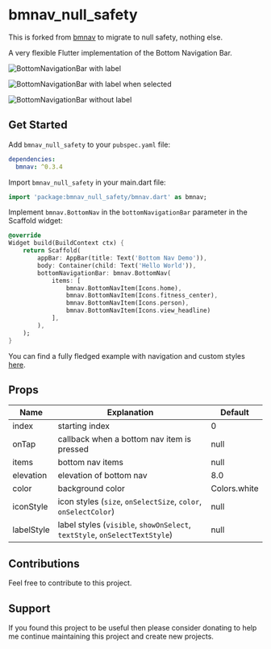 # bmnav_null_safety

This is forked from [bmnav](https://github.com/edwnjos/bmnav) to migrate to null safety, nothing else.

A very flexible Flutter implementation of the Bottom Navigation Bar.

![BottomNavigationBar with label](https://raw.githubusercontent.com/edwnjos/bmnav/master/screenshots/with-label.gif)

![BottomNavigationBar with label when selected](https://raw.githubusercontent.com/edwnjos/bmnav/master/screenshots/with-select-label.gif)

![BottomNavigationBar without label](https://raw.githubusercontent.com/edwnjos/bmnav/master/screenshots/without-label.gif)

## Get Started

Add `bmnav_null_safety` to your `pubspec.yaml` file:

```yaml
dependencies:
  bmnav: ^0.3.4
```

Import `bmnav_null_safety` in your main.dart file:

```dart
import 'package:bmnav_null_safety/bmnav.dart' as bmnav;
```

Implement `bmnav.BottomNav` in the `bottomNavigationBar` parameter in the Scaffold widget:

```dart
@override
Widget build(BuildContext ctx) {
	return Scaffold(
		appBar: AppBar(title: Text('Bottom Nav Demo')),
		body: Container(child: Text('Hello World')),
		bottomNavigationBar: bmnav.BottomNav(
			items: [
				bmnav.BottomNavItem(Icons.home),
				bmnav.BottomNavItem(Icons.fitness_center),
				bmnav.BottomNavItem(Icons.person),
				bmnav.BottomNavItem(Icons.view_headline)
			],
		),
	);
}
```

You can find a fully fledged example with navigation and custom styles [here](https://github.com/edwnjos/bmnav/blob/master/example/lib/main.dart).

## Props

| Name       | Explanation                                                                | Default      |
| ---------- | -------------------------------------------------------------------------- | ------------ |
| index      | starting index                                                             | 0            |
| onTap      | callback when a bottom nav item is pressed                                 | null         |
| items      | bottom nav items                                                           | null         |
| elevation  | elevation of bottom nav                                                    | 8.0          |
| color      | background color                                                           | Colors.white |
| iconStyle  | icon styles (`size`, `onSelectSize`, `color`, `onSelectColor`)             | null         |
| labelStyle | label styles (`visible`, `showOnSelect`, `textStyle`, `onSelectTextStyle`) | null         |

## Contributions

Feel free to contribute to this project.

## Support

If you found this project to be useful then please consider donating to help me continue maintaining this project and create new projects.
